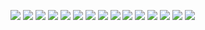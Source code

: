 ![](images/sharebill1.png)
![](images/sharebill2.png)
![](images/sharebill3.png)
![](images/sharebill4.png)
![](images/sharebill5.png)
![](images/sharebill6.png)
![](images/sharebill7.png)
![](images/sharebill8.png)
![](images/sharebill9.png)
![](images/sharebill10.png)
![](images/sharebill11.png)
![](images/sharebill12.png)
![](images/sharebill13.png)
![](images/sharebill14.png)
![](images/sharebill15.png)
